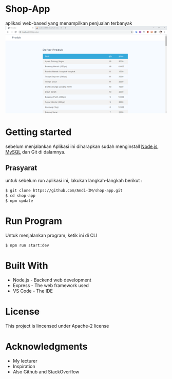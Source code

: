 # Shop-App
aplikasi web-based yang menampilkan penjualan terbanyak
![Capture](https://github.com/Andi-IM/shop-app/blob/master/Capture.PNG?raw=true)

# Getting started
sebelum menjalankan Aplikasi ini diharapkan sudah menginstall [Node.js](https://nodejs.org/en/download/),
[MySQL](https://dev.mysql.com/downloads/installer/) dan Git di dalamnya.

## Prasyarat
untuk sebelum run aplikasi ini, lakukan langkah-langkah berikut :
```
$ git clone https://github.com/Andi-IM/shop-app.git
$ cd shop-app
$ npm update
```

# Run Program
Untuk menjalankan program, ketik ini di CLI
```
$ npm run start:dev
```

# Built With
* Node.js - Backend web development
* Express - The web framework used
* VS Code - The IDE 

# License
This project is lincensed under Apache-2 license

# Acknowledgments
* My lecturer
* Inspiration
* Also Github and StackOverflow 
